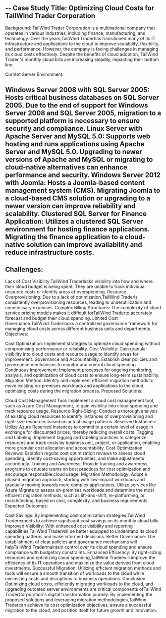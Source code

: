
--
Case Study Title: Optimizing Cloud Costs for TailWind Trader Corporation
--
Background:
 TailWind Trader  Corporation is a multinational company that operates in various industries, including finance, manufacturing, and technology. Over the years,TailWind Traderhas transitioned many of its IT infrastructure and applications to the cloud to improve scalability, flexibility, and performance. However, the company is facing challenges in managing its cloud costs effectively. Despite the benefits of cloud adoption,  TailWind Trader 's monthly cloud bills are increasing steadily, impacting their bottom line.

Current Server Environment:

Windows Server 2008 with SQL Server 2005: Hosts critical business databases on SQL Server 2005. Due to the end of support for Windows Server 2008 and SQL Server 2005, migration to a supported platform is necessary to ensure security and compliance.
Linux Server with Apache Server and MySQL 5.0: Supports web hosting and runs applications using Apache Server and MySQL 5.0. Upgrading to newer versions of Apache and MySQL or migrating to cloud-native alternatives can enhance performance and security.
Windows Server 2012 with Joomla: Hosts a Joomla-based content management system (CMS). Migrating Joomla to a cloud-based CMS solution or upgrading to a newer version can improve reliability and scalability.
Clustered SQL Server for Finance Application: Utilizes a clustered SQL Server environment for hosting finance applications. Migrating the finance application to a cloud-native solution can improve availability and reduce infrastructure costs.
--
Challenges:
--
Lack of Cost Visibility:TailWind Traderlacks visibility into how and where their cloud budget is being spent. They are unable to track individual resource costs or identify areas of overspending.
Resource Overprovisioning: Due to a lack of optimization,TailWind Traderis consistently overprovisioning resources, leading to underutilization and unnecessary expenses.
Complex Billing Structures: The complexity of cloud service pricing models makes it difficult forTailWind Traderto accurately forecast and budget their cloud spending.
Limited Cost Governance:TailWind Traderlacks a centralized governance framework for managing cloud costs across different business units and departments.
Objectives:

Cost Optimization: Implement strategies to optimize cloud spending without compromising performance or reliability.
Cost Visibility: Gain granular visibility into cloud costs and resource usage to identify areas for improvement.
Governance and Accountability: Establish clear policies and governance mechanisms to monitor and control cloud spending.
Continuous Improvement: Implement processes for ongoing monitoring, analysis, and optimization of cloud costs to ensure long-term sustainability.
Migration Method: Identify and implement efficient migration methods to move existing on-premises workloads and applications to the cloud, optimizing costs during the migration process.
Proposed Solutions:

Cloud Cost Management Tool: Implement a cloud cost management tool, such as Azure Cost Management, to gain visibility into cloud spending and track resource usage.
Resource Right-Sizing: Conduct a thorough analysis of existing cloud resources to identify instances of overprovisioning and right-size resources based on actual usage patterns.
Reserved Instances: Utilize Azure Reserved Instances to commit to a certain level of usage in exchange for discounted prices, thereby reducing overall costs.
Tagging and Labeling: Implement tagging and labeling practices to categorize resources and track costs by business unit, project, or application, enabling more granular cost allocation and accountability.
Cost Optimization Reviews: Establish regular cost optimization reviews to assess cloud spending, identify cost-saving opportunities, and make adjustments accordingly.
Training and Awareness: Provide training and awareness programs to educate teams on best practices for cost optimization and encourage responsible cloud usage.
Migration Methodology: Adopt a phased migration approach, starting with low-impact workloads and gradually moving towards more complex applications. Utilize services like Azure Migrate to assess on-premises workloads and determine the most efficient migration methods, such as lift-and-shift, re-platforming, or rearchitecting, based on cost, complexity, and business requirements.
Expected Outcomes:

Cost Savings: By implementing cost optimization strategies,TailWind Traderexpects to achieve significant cost savings on its monthly cloud bills.
Improved Visibility: With enhanced cost visibility and reporting capabilities,TailWind Traderwill be better equipped to understand its cloud spending patterns and make informed decisions.
Better Governance: The establishment of clear policies and governance mechanisms will helpTailWind Tradermaintain control over its cloud spending and ensure compliance with budgetary constraints.
Enhanced Efficiency: By right-sizing resources and optimizing cloud spending,TailWind Traderwill improve the efficiency of its IT operations and maximize the value derived from cloud investments.
Successful Migration: Utilizing efficient migration methods and tools will ensure a smooth transition of workloads to the cloud while minimizing costs and disruptions to business operations.
Conclusion:
Optimizing cloud costs, efficiently migrating workloads to the cloud, and upgrading outdated server environments are critical components ofTailWind TraderCorporation's digital transformation journey. By implementing the proposed solutions and leveraging migration methodologies,TailWind Tradercan achieve its cost optimization objectives, ensure a successful migration to the cloud, and position itself for future growth and innovation.